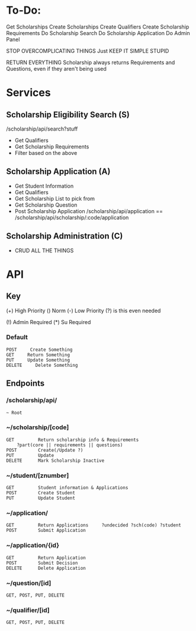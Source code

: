 # To-Do:
Get Scholarships
Create Scholarships
Create Qualifiers
Create Scholarship Requirements
Do Scholarship Search
Do Scholarship Application
Do Admin Panel

STOP OVERCOMPLICATING THINGS
Just KEEP IT SIMPLE STUPID

RETURN EVERYTHING
    Scholarship always returns Requirements and Questions, even if they aren't being used

# Services

## Scholarship Eligibility Search (S)
/scholarship/api/search?stuff
 - Get Qualifiers
 - Get Scholarship Requirements
 - Filter based on the above

## Scholarship Application (A)
 - Get Student Information
 - Get Qualifiers
 - Get Scholarship List to pick from
 - Get Scholarship Question
 - Post Scholarship Application
 /scholarship/api/application == /scholarship/api/scholarship/:code/application

## Scholarship Administration (C)
 - CRUD ALL THE THINGS

# API
## Key
(+) High Priority
() Norm
(-) Low Priority
(?) is this even needed

(!) Admin Required
(*) Su Required

### Default
    POST     Create Something
    GET     Return Something
    PUT     Update Something 
    DELETE     Delete Something

## Endpoints

### /scholarship/api/
    ~ Root

### ~/scholarship/[code]
    GET         Return scholarship info & Requirements
        ?part(core || requirements || questions) 
    POST        Create(/Update ?)
    PUT         Update
    DELETE      Mark Scholarship Inactive

### ~/student/[znumber]
    GET         Student information & Applications
    POST        Create Student
    PUT         Update Student    

### ~/application/
    GET         Return Applications     ?undecided ?sch(code) ?student
    POST        Submit Application
### ~/application/{id}
    GET         Return Application
    POST        Submit Decision
    DELETE      Delete Application

### ~/question/[id]
    GET, POST, PUT, DELETE

### ~/qualifier/[id]
    GET, POST, PUT, DELETE
